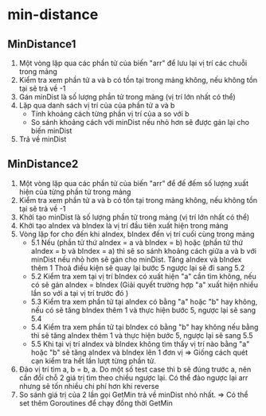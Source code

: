 # min-distance

## MinDistance1
1. Một vòng lặp qua các phần tử của biến "arr" để lưu lại vị trí các chuỗi trong mảng
2. Kiểm tra xem phần tử a và b có tồn tại trong mảng không, nếu không tồn tại sẽ trả về -1
3. Gán minDist là số lượng phần tử trong mảng (vị trí lớn nhất có thể)
4. Lặp qua danh sách vị trí của của phần tử a và b
   - Tính khoảng cách từng phần vị trí của a so với b
   - So sánh khoảng cách với minDist nếu nhỏ hơn sẽ được gán lại cho biến minDist
5. Trả về minDist


## MinDistance2 

1. Một vòng lặp qua các phần tử của biến "arr" để đế đếm số lượng xuất hiện của từng phần tử trong mảng
2. Kiểm tra xem phần tử a và b có tồn tại trong mảng không, nếu không tồn tại sẽ trả về -1
3. Khởi tạo minDist là số lượng phần tử trong mảng (vị trí lớn nhất có thể)
4. Khởi tạo aIndex và bIndex là vị trí đầu tiên xuất hiện trong mảng
5. Vòng lặp for cho đến khi aIndex, bIndex đến vị trí cuối cùng trong mảng
   - 5.1 Nếu (phần tử thứ aIndex = a và bIndex  = b) hoặc (phần tử thứ aIndex = b và bIndex  = a) thì sẽ so sánh khoảng cách giữa a và b với minDist
   nếu nhỏ hơn sẽ gán cho minDist. Tăng aIndex và bIndex thêm 1 Thoả điều kiện sẽ quay lại bước 5 ngược lại sẽ đi sang 5.2
   - 5.2 Kiểm tra xem tại vị trí bIndex có xuất hiện "a" cần tìm không, nếu có sẽ gán aIndex  = bIndex (Giải quyết trường hợp "a" xuất hiện nhiều lần so với a tại vị trí trước đó )
   - 5.3 Kiểm tra xem phần tử tại aIndex có bằng "a" hoặc "b" hay không, nếu có sẽ tăng bIndex thêm 1 và thực hiện bước 5, ngược lại sẽ sang 5.4
   - 5.4 Kiểm tra xem phần tử tại bIndex có bằng "b" hay không nếu bằng thì sẽ tăng aIndex thêm 1 và thực hiện bước 5, ngược lại sẽ sang 5.5
   - 5.5 Khi tại vị trí aIndex và bIndex không tìm thấy vị trí nào bằng "a" hoặc "b" sẽ tăng aIndex và bIndex lên 1 đơn vị
    => Giống cách quét cạn kiểm tra hết lần lượt từng phần tử.
6. Đảo vị trí tìm a, b = b, a. Do một số test case thì b sẽ đúng trước a, nên cần đổi chỗ 2 giá trị tìm theo chiều ngược lại.
   Có thể đảo ngược lại arr nhưng sẽ tốn nhiều chi phí hơn khi reverse 
7. So sánh giá trị của 2 lần gọi GetMin trả về minDist nhỏ nhất.
=> Có thể set thêm Goroutines để chạy đồng thời GetMin
